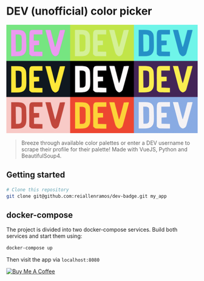 # DEV (unofficial) color picker

![demo](demo.gif)

> Breeze through available color palettes or enter a DEV username to scrape their profile for their palette! Made with VueJS, Python and BeautifulSoup4.

## Getting started
```bash
# Clone this repository
git clone git@github.com:reiallenramos/dev-badge.git my_app
```

## docker-compose
The project is divided into two docker-compose services. Build both services and start them using:
```bash
docker-compose up
```
Then visit the app via `localhost:8080`

<a href="https://www.buymeacoffee.com/reiallenramos" target="_blank"><img src="https://cdn.buymeacoffee.com/buttons/default-orange.png" alt="Buy Me A Coffee" height="41" width="174"></a>
